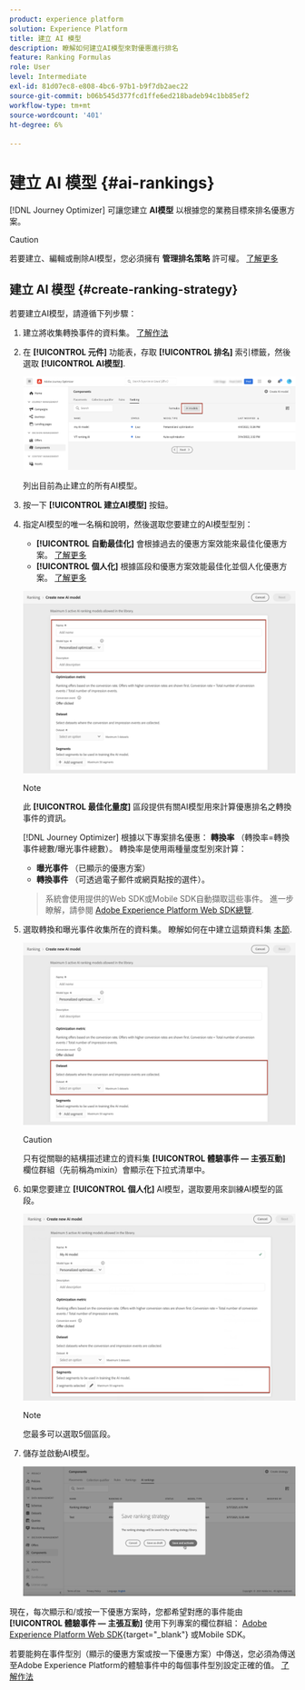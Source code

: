 ```yaml
---
product: experience platform
solution: Experience Platform
title: 建立 AI 模型
description: 瞭解如何建立AI模型來對優惠進行排名
feature: Ranking Formulas
role: User
level: Intermediate
exl-id: 81d07ec8-e808-4bc6-97b1-b9f7db2aec22
source-git-commit: b06b545d377fcd1ffe6ed218badeb94c1bb85ef2
workflow-type: tm+mt
source-wordcount: '401'
ht-degree: 6%

---
```


# 建立 AI 模型 {#ai-rankings}

[!DNL Journey Optimizer] 可讓您建立 **AI模型** 以根據您的業務目標來排名優惠方案。

>[!CAUTION]
>
>若要建立、編輯或刪除AI模型，您必須擁有 **管理排名策略** 許可權。 [了解更多](../../administration/high-low-permissions.md#manage-ranking-strategies)

## 建立 AI 模型 {#create-ranking-strategy}

若要建立AI模型，請遵循下列步驟：

1. 建立將收集轉換事件的資料集。 [了解作法](../data-collection/create-dataset.md)

1. 在 **[!UICONTROL 元件]** 功能表，存取 **[!UICONTROL 排名]** 索引標籤，然後選取 **[!UICONTROL AI模型]**.

   ![](../assets/ai-ranking-list.png)

   列出目前為止建立的所有AI模型。

1. 按一下 **[!UICONTROL 建立AI模型]** 按鈕。

1. 指定AI模型的唯一名稱和說明，然後選取您要建立的AI模型型別：

   * **[!UICONTROL 自動最佳化]** 會根據過去的優惠方案效能來最佳化優惠方案。 [了解更多](auto-optimization-model.md)
   * **[!UICONTROL 個人化]** 根據區段和優惠方案效能最佳化並個人化優惠方案。 [了解更多](personalized-optimization-model.md)

   ![](../assets/ai-ranking-fields.png)

   >[!NOTE]
   >
   >此 **[!UICONTROL 最佳化量度]** 區段提供有關AI模型用來計算優惠排名之轉換事件的資訊。
   >
   >[!DNL Journey Optimizer] 根據以下專案排名優惠： **轉換率** （轉換率=轉換事件總數/曝光事件總數）。 轉換率是使用兩種量度型別來計算：
   >* **曝光事件** （已顯示的優惠方案）
   >* **轉換事件** （可透過電子郵件或網頁點按的選件）。

   >
   >系統會使用提供的Web SDK或Mobile SDK自動擷取這些事件。 進一步瞭解，請參閱 [Adobe Experience Platform Web SDK總覽](https://experienceleague.adobe.com/docs/experience-platform/edge/home.html?lang=zh-Hant).

1. 選取轉換和曝光事件收集所在的資料集。 瞭解如何在中建立這類資料集 [本節](../data-collection/create-dataset.md). <!--This dataset needs to be associated with a schema that must have the **[!UICONTROL Proposition Interactions]** field group (previously known as mixin) associated with it.-->

   ![](../assets/ai-ranking-dataset-id.png)

   >[!CAUTION]
   >
   >只有從關聯的結構描述建立的資料集 **[!UICONTROL 體驗事件 — 主張互動]** 欄位群組（先前稱為mixin）會顯示在下拉式清單中。

1. 如果您要建立 **[!UICONTROL 個人化]** AI模型，選取要用來訓練AI模型的區段。

   ![](../assets/ai-ranking-segments.png)

   >[!NOTE]
   >
   >您最多可以選取5個區段。

1. 儲存並啟動AI模型。

   ![](../assets/ai-ranking-save-activate.png)

<!--At this point, you must have:

* created the AI model,
* defined which type of event you want to capture - offer displayed (impression) and/or offer clicked (conversion),
* and in which dataset you want to collect the event data.-->

現在，每次顯示和/或按一下優惠方案時，您都希望對應的事件能由 **[!UICONTROL 體驗事件 — 主張互動]** 使用下列專案的欄位群組： [Adobe Experience Platform Web SDK](https://experienceleague.adobe.com/docs/experience-platform/edge/web-sdk-faq.html#what-is-adobe-experience-platform-web-sdk%3F){target="_blank"} 或Mobile SDK。

若要能夠在事件型別（顯示的優惠方案或按一下優惠方案）中傳送，您必須為傳送至Adobe Experience Platform的體驗事件中的每個事件型別設定正確的值。 [了解作法](../data-collection/schema-requirement.md)